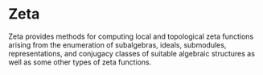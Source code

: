 # Zeta
Zeta provides methods for computing local and topological zeta functions
arising from the enumeration of subalgebras, ideals, submodules,
representations, and conjugacy classes of suitable algebraic structures as
well as some other types of zeta functions.
